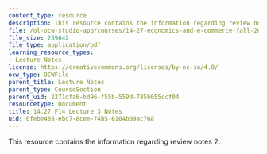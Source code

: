 ```yaml
---
content_type: resource
description: This resource contains the information regarding review notes 2.
file: /ol-ocw-studio-app/courses/14-27-economics-and-e-commerce-fall-2014/0febe488ebc78cee74b56104b09ac768_MIT14_27F14_Lec3.pdf
file_size: 259642
file_type: application/pdf
learning_resource_types:
- Lecture Notes
license: https://creativecommons.org/licenses/by-nc-sa/4.0/
ocw_type: OCWFile
parent_title: Lecture Notes
parent_type: CourseSection
parent_uid: 2271dfa6-bd96-f55b-559d-785b055ccf04
resourcetype: Document
title: 14.27 F14 Lecture 3 Notes
uid: 0febe488-ebc7-8cee-74b5-6104b09ac768
---
```

This resource contains the information regarding review notes 2.